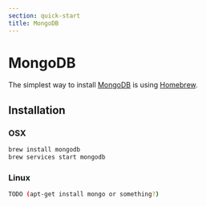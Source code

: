 ```yaml
---
section: quick-start
title: MongoDB
---
```


# MongoDB

The simplest way to install [MongoDB](https://www.mongodb.com/) is using [Homebrew](https://brew.sh/).

## Installation

### OSX

```sh
brew install mongodb
brew services start mongodb
```

### Linux

```sh
TODO (apt-get install mongo or something?)
```
